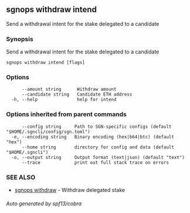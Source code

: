 ## sgnops withdraw intend

Send a withdrawal intent for the stake delegated to a candidate

### Synopsis

Send a withdrawal intent for the stake delegated to a candidate

```
sgnops withdraw intend [flags]
```

### Options

```
      --amount string      Withdraw amount
      --candidate string   Candidate ETH address
  -h, --help               help for intend
```

### Options inherited from parent commands

```
      --config string     Path to SGN-specific configs (default "$HOME/.sgncli/config/sgn.toml")
  -e, --encoding string   Binary encoding (hex|b64|btc) (default "hex")
      --home string       directory for config and data (default "$HOME/.sgncli")
  -o, --output string     Output format (text|json) (default "text")
      --trace             print out full stack trace on errors
```

### SEE ALSO

* [sgnops withdraw](sgnops_withdraw.md)	 - Withdraw delegated stake

###### Auto generated by spf13/cobra
